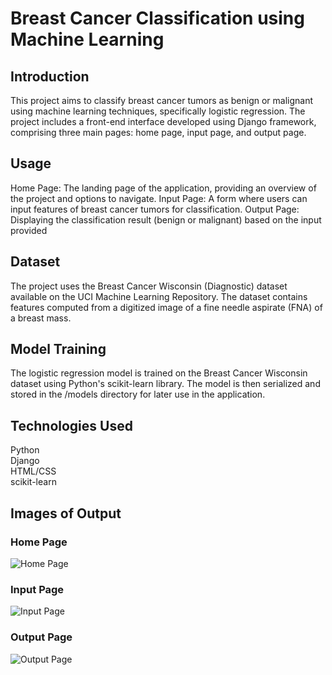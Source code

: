# **Breast Cancer Classification using Machine Learning**
## **Introduction**
This project aims to classify breast cancer tumors as benign or malignant using machine learning techniques, specifically logistic regression. The project includes a front-end interface developed using Django framework, comprising three main pages: home page, input page, and output page.

## **Usage**
Home Page: The landing page of the application, providing an overview of the project and options to navigate.
Input Page: A form where users can input features of breast cancer tumors for classification.
Output Page: Displaying the classification result (benign or malignant) based on the input provided

## **Dataset**
The project uses the Breast Cancer Wisconsin (Diagnostic) dataset available on the UCI Machine Learning Repository. The dataset contains features computed from a digitized image of a fine needle aspirate (FNA) of a breast mass. 

## **Model Training**
The logistic regression model is trained on the Breast Cancer Wisconsin dataset using Python's scikit-learn library. The model is then serialized and stored in the /models directory for later use in the application.

## **Technologies Used**
Python<br>
Django<br>
HTML/CSS<br>
scikit-learn

## **Images of Output**

### Home Page
![Home Page](https://github.com/manikya-rk/Breast-Cancer-Classification-using-Machine-Learning/assets/85456691/9c34e800-aa6f-443c-b9a5-7a1c467d34d2)

### **Input Page**
![Input Page](https://github.com/manikya-rk/Breast-Cancer-Classification-using-Machine-Learning/assets/85456691/190dbe0b-7dfa-4130-a971-6157a8ba0c54)

### **Output Page**
![Output Page](https://github.com/manikya-rk/Breast-Cancer-Classification-using-Machine-Learning/assets/85456691/8bff00fc-a692-4dbe-9925-2d06132ae6d4)

